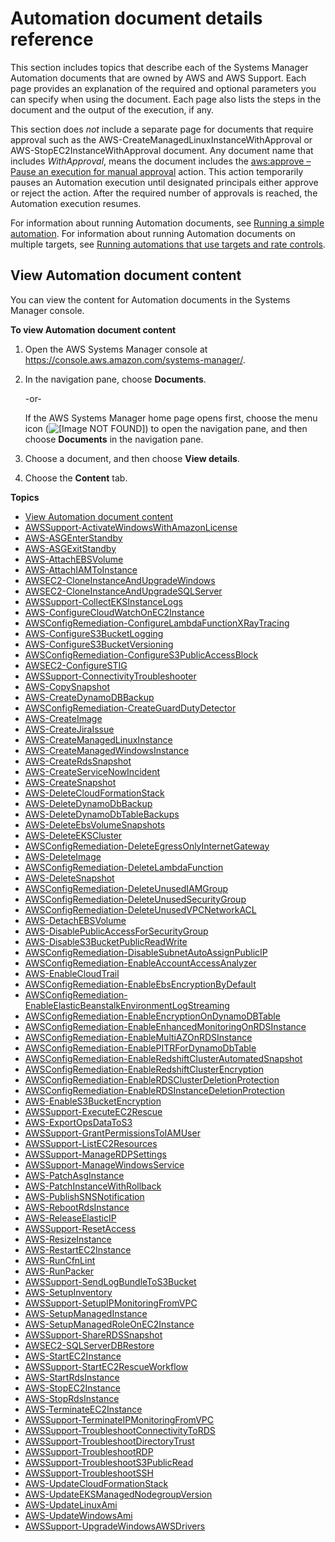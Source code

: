 # Automation document details reference<a name="automation-documents-reference-details"></a>

This section includes topics that describe each of the Systems Manager Automation documents that are owned by AWS and AWS Support\. Each page provides an explanation of the required and optional parameters you can specify when using the document\. Each page also lists the steps in the document and the output of the execution, if any\. 

This section does *not* include a separate page for documents that require approval such as the AWS\-CreateManagedLinuxInstanceWithApproval or AWS\-StopEC2InstanceWithApproval document\. Any document name that includes *WithApproval*, means the document includes the [aws:approve – Pause an execution for manual approval](automation-action-approve.md) action\. This action temporarily pauses an Automation execution until designated principals either approve or reject the action\. After the required number of approvals is reached, the Automation execution resumes\. 

For information about running Automation documents, see [Running a simple automation](automation-working-executing.md)\. For information about running Automation documents on multiple targets, see [Running automations that use targets and rate controls](automation-working-targets-and-rate-controls.md)\.

## View Automation document content<a name="view-automation-json"></a>

You can view the content for Automation documents in the Systems Manager console\.

**To view Automation document content**

1. Open the AWS Systems Manager console at [https://console\.aws\.amazon\.com/systems\-manager/](https://console.aws.amazon.com/systems-manager/)\.

1. In the navigation pane, choose **Documents**\.

   \-or\-

   If the AWS Systems Manager home page opens first, choose the menu icon \(![\[Image NOT FOUND\]](http://docs.aws.amazon.com/systems-manager/latest/userguide/images/menu-icon-small.png)\) to open the navigation pane, and then choose **Documents** in the navigation pane\.

1. Choose a document, and then choose **View details**\.

1. Choose the **Content** tab\.

**Topics**
+ [View Automation document content](#view-automation-json)
+ [AWSSupport\-ActivateWindowsWithAmazonLicense](automation-awssupport-activatewindowswithamazonlicense.md)
+ [AWS\-ASGEnterStandby](automation-aws-asgenterstandby.md)
+ [AWS\-ASGExitStandby](automation-aws-asgexitstandby.md)
+ [AWS\-AttachEBSVolume](automation-aws-attachebsvolume.md)
+ [AWS\-AttachIAMToInstance](automation-aws-attachiamtoinstance.md)
+ [AWSEC2\-CloneInstanceAndUpgradeWindows](automation-awsec2-CloneInstanceAndUpgradeWindows.md)
+ [AWSEC2\-CloneInstanceAndUpgradeSQLServer](automation-awsec2-CloneInstanceAndUpgradeSQLServer.md)
+ [AWSSupport\-CollectEKSInstanceLogs](automation-awssupport-collecteksinstancelogs.md)
+ [AWS\-ConfigureCloudWatchOnEC2Instance](automation-aws-configurecloudwatchonec2instance.md)
+ [AWSConfigRemediation\-ConfigureLambdaFunctionXRayTracing](automation-aws-config-lambda-xray.md)
+ [AWS\-ConfigureS3BucketLogging](automation-aws-configures3bucketlogging.md)
+ [AWS\-ConfigureS3BucketVersioning](automation-aws-configures3bucketversioning.md)
+ [AWSConfigRemediation\-ConfigureS3PublicAccessBlock](automation-aws-block-public-s3.md)
+ [AWSEC2\-ConfigureSTIG](awsec2-configurestig.md)
+ [AWSSupport\-ConnectivityTroubleshooter](automation-awssupport-connectivitytroubleshooter.md)
+ [AWS\-CopySnapshot](automation-aws-copysnapshot.md)
+ [AWS\-CreateDynamoDBBackup](automation-aws-createdynamodbbackup.md)
+ [AWSConfigRemediation\-CreateGuardDutyDetector](automation-aws-enable-guard-detect.md)
+ [AWS\-CreateImage](automation-aws-createimage.md)
+ [AWS\-CreateJiraIssue](automation-aws-createjiraissue.md)
+ [AWS\-CreateManagedLinuxInstance](automation-aws-createmanagedlinuxinstance.md)
+ [AWS\-CreateManagedWindowsInstance](automation-aws-createmanagedwindowsinstance.md)
+ [AWS\-CreateRdsSnapshot](automation-aws-createrdssnapshot.md)
+ [AWS\-CreateServiceNowIncident](automation-aws-createservicenowincident.md)
+ [AWS\-CreateSnapshot](automation-aws-createsnapshot.md)
+ [AWS\-DeleteCloudFormationStack](automation-aws-deletecloudformationstack.md)
+ [AWS\-DeleteDynamoDbBackup](automation-aws-deletedynamodbbackup.md)
+ [AWS\-DeleteDynamoDbTableBackups](automation-aws-deletedynamodbtablebackups.md)
+ [AWS\-DeleteEbsVolumeSnapshots](automation-aws-deleteebsvolumesnapshots.md)
+ [AWS\-DeleteEKSCluster](automation-aws-deleteekscluster.md)
+ [AWSConfigRemediation\-DeleteEgressOnlyInternetGateway](automation-aws-delete-egress-igw.md)
+ [AWS\-DeleteImage](automation-aws-deleteimage.md)
+ [AWSConfigRemediation\-DeleteLambdaFunction](automation-aws-delete-lambda.md)
+ [AWS\-DeleteSnapshot](automation-aws-deletesnapshot.md)
+ [AWSConfigRemediation\-DeleteUnusedIAMGroup](automation-aws-delete-iam-group.md)
+ [AWSConfigRemediation\-DeleteUnusedSecurityGroup](automation-aws-delete-ec2-security-group.md)
+ [AWSConfigRemediation\-DeleteUnusedVPCNetworkACL](automation-aws-delete-vpc-nacl.md)
+ [AWS\-DetachEBSVolume](automation-aws-detachebsvolume.md)
+ [AWS\-DisablePublicAccessForSecurityGroup](automation-aws-disablepublicaccessforsecuritygroup.md)
+ [AWS\-DisableS3BucketPublicReadWrite](automation-aws-disables3bucketpublicreadwrite.md)
+ [AWSConfigRemediation\-DisableSubnetAutoAssignPublicIP](automation-aws-disable-subnet-auto-public-ip.md)
+ [AWSConfigRemediation\-EnableAccountAccessAnalyzer](automation-aws-enable-account-access-analyzer.md)
+ [AWS\-EnableCloudTrail](automation-aws-enablecloudtrail.md)
+ [AWSConfigRemediation\-EnableEbsEncryptionByDefault](automation-aws-enable-ebs-encryption.md)
+ [AWSConfigRemediation\-EnableElasticBeanstalkEnvironmentLogStreaming](automation-aws-enable-eb-logging.md)
+ [AWSConfigRemediation\-EnableEncryptionOnDynamoDBTable](automation-aws-enable-ddb-encrypt.md)
+ [AWSConfigRemediation\-EnableEnhancedMonitoringOnRDSInstance](automation-aws-enable-rds-monitoring.md)
+ [AWSConfigRemediation\-EnableMultiAZOnRDSInstance](automation-aws-multi-az-rds.md)
+ [AWSConfigRemediation\-EnablePITRForDynamoDbTable](automation-aws-enable-pitr-ddb.md)
+ [AWSConfigRemediation\-EnableRedshiftClusterAutomatedSnapshot](automation-aws-enable-redshift-snapshot.md)
+ [AWSConfigRemediation\-EnableRedshiftClusterEncryption](automation-aws-enable-redshift-encrypt.md)
+ [AWSConfigRemediation\-EnableRDSClusterDeletionProtection](automation-aws-enable-rds-cluster-deletion-protection.md)
+ [AWSConfigRemediation\-EnableRDSInstanceDeletionProtection](automation-aws-enable-rds-instance-deletion-protection.md)
+ [AWS\-EnableS3BucketEncryption](automation-aws-enableS3bucketencryption.md)
+ [AWSSupport\-ExecuteEC2Rescue](automation-awssupport-executeec2rescue.md)
+ [AWS\-ExportOpsDataToS3](automation-aws-exportopsdatatos3.md)
+ [AWSSupport\-GrantPermissionsToIAMUser](automation-awssupport-grantpermissionstoiamuser.md)
+ [AWSSupport\-ListEC2Resources](automation-awssupport-listec2resources.md)
+ [AWSSupport\-ManageRDPSettings](automation-awssupport-managerdpsettings.md)
+ [AWSSupport\-ManageWindowsService](automation-awssupport-managewindowsservice.md)
+ [AWS\-PatchAsgInstance](automation-aws-patchasginstance.md)
+ [AWS\-PatchInstanceWithRollback](automation-aws-patchinstancewithrollback.md)
+ [AWS\-PublishSNSNotification](automation-aws-publishsnsnotification.md)
+ [AWS\-RebootRdsInstance](automation-aws-rebootrdsinstance.md)
+ [AWS\-ReleaseElasticIP](automation-aws-releaseelasticip.md)
+ [AWSSupport\-ResetAccess](automation-awssupport-resetaccess.md)
+ [AWS\-ResizeInstance](automation-aws-resizeinstance.md)
+ [AWS\-RestartEC2Instance](automation-aws-restartec2instance.md)
+ [AWS\-RunCfnLint](automation-aws-runcfnlint.md)
+ [AWS\-RunPacker](automation-aws-runpacker.md)
+ [AWSSupport\-SendLogBundleToS3Bucket](automation-awssupport-sendlogbundletos3bucket.md)
+ [AWS\-SetupInventory](automation-aws-setupinventory.md)
+ [AWSSupport\-SetupIPMonitoringFromVPC](automation-awssupport-setupipmonitoringfromvpc.md)
+ [AWS\-SetupManagedInstance](automation-aws-setupmanagedinstance.md)
+ [AWS\-SetupManagedRoleOnEC2Instance](automation-aws-setupmanagedroleonec2instance.md)
+ [AWSSupport\-ShareRDSSnapshot](automation-aws-sharerdssnapshot.md)
+ [AWSEC2\-SQLServerDBRestore](automation-awsec2-sqlserverdbrestore.md)
+ [AWS\-StartEC2Instance](automation-aws-startec2instance.md)
+ [AWSSupport\-StartEC2RescueWorkflow](automation-awssupport-startec2rescueworkflow.md)
+ [AWS\-StartRdsInstance](automation-aws-startrdsinstance.md)
+ [AWS\-StopEC2Instance](automation-aws-stopec2instance.md)
+ [AWS\-StopRdsInstance](automation-aws-stoprdsinstance.md)
+ [AWS\-TerminateEC2Instance](automation-aws-terminateec2instance.md)
+ [AWSSupport\-TerminateIPMonitoringFromVPC](automation-awssupport-terminateipmonitoringfromvpc.md)
+ [AWSSupport\-TroubleshootConnectivityToRDS](automation-awssupport-troubleshootconnectivitytords.md)
+ [AWSSupport\-TroubleshootDirectoryTrust](automation-awssupport-troubleshootdirectorytrust.md)
+ [AWSSupport\-TroubleshootRDP](automation-awssupport-troubleshootrdp.md)
+ [AWSSupport\-TroubleshootS3PublicRead](automation-awssupport-troubleshoots3publicread.md)
+ [AWSSupport\-TroubleshootSSH](automation-awssupport-troubleshootssh.md)
+ [AWS\-UpdateCloudFormationStack](automation-aws-updatecloudformationstack.md)
+ [AWS\-UpdateEKSManagedNodegroupVersion](automation-aws-updateeksmanagednodegroupversion.md)
+ [AWS\-UpdateLinuxAmi](automation-aws-updatelinuxami.md)
+ [AWS\-UpdateWindowsAmi](automation-aws-updatewindowsami.md)
+ [AWSSupport\-UpgradeWindowsAWSDrivers](automation-awssupport-upgradewindowsawsdrivers.md)